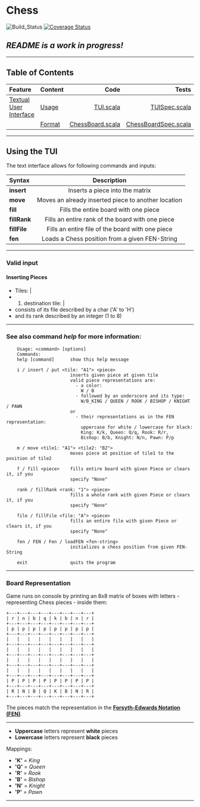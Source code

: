 # **Chess**

![Build_Status](https://github.com/emanuelk02/Chess/actions/workflows/scala.yml/badge.svg?branch=main)
[![Coverage Status](https://coveralls.io/repos/github/emanuelk02/Chess/badge.svg?branch=main)](https://coveralls.io/github/emanuelk02/Chess?branch=main)

## *README is a work in progress!*

---

## Table of Contents

| **Feature** | **Content** | **Code** | **Tests** |
| :------     | :------     |   -----: |   ------: |
| [Textual User Interface](#using-the-tui) | [Usage](#see-also-command-help-for-more-information) | [TUI.scala](src/main/scala/de/htwg/se/chess/aview/TUI.scala) | [TUISpec.scala](src/test/scala/de/htwg/se/chess/aview/TUISpec.scala) |
| | [Format](#board-representation) | [ChessBoard.scala](src/main/scala/de/htwg/se/chess/model/ChessBoard.scala) | [ChessBoardSpec.scala](src/test/scala/de/htwg/se/chess/model/ChessBoardSpec.scala)

---

## Using the **TUI**

The text interface allows for following commands and inputs:

| Syntax | Description |
| :---------- | :---------: |
| **insert** | Inserts a piece into the matrix |
| **move** | Moves an already inserted piece to another location |
| **fill** | Fills the entire board with one piece |
| **fillRank** | Fills an entire rank of the board with one piece |
| **fillFile** | Fills an entire file of the board with one piece |
| **fen** | Loads a Chess position from a given FEN-String |    

---

### Valid input

#### Inserting Pieces

 - Tiles: |
 - 1. destination tile: |
 - consists of its file described by a char ('A' to 'H')
 - and its rank described by an integer (1 to 8)
---

### See also command *help* for more information:

```
    Usage: <command> [options]
    Commands:
    help [command]      show this help message
                          
    i / insert / put <tile: "A1"> <piece>
                        inserts given piece at given tile
                        valid piece representations are:
                          - a color: 
                            W / B
                          - followed by an underscore and its type:
                            W/B_KING / QUEEN / ROOK / BISHOP / KNIGHT / PAWN
                        or
                          - their representations as in the FEN representation:
                            uppercase for white / lowercase for black:
                            King: K/k, Queen: Q/q, Rook: R/r,
                            Bishop: B/b, Knight: N/n, Pawn: P/p
                                              
    m / move <tile1: "A1"> <tile2: "B2">
                        moves piece at position of tile1 to the position of tile2

    f / fill <piece>    fills entire board with given Piece or clears it, if you
                        specify "None"

    rank / fillRank <rank: "1"> <piece>
                        fills a whole rank with given Piece or clears it, if you
                        specify "None"

    file / fillFile <file: "A"> <piece>
                        fills an entire file with given Piece or clears it, if you
                        specify "None"

    fen / FEN / Fen / loadFEN <fen-string>
                        initializes a chess position from given FEN-String

    exit                quits the program
```

---

### Board Representation

Game runs on console by printing an 8x8 matrix of boxes with letters - representing Chess pieces - inside them:

```
+---+---+---+---+---+---+---+---+
| r | n | b | q | k | b | n | r |
+---+---+---+---+---+---+---+---+
| p | p | p | p | p | p | p | p |
+---+---+---+---+---+---+---+---+
|   |   |   |   |   |   |   |   |
+---+---+---+---+---+---+---+---+
|   |   |   |   |   |   |   |   |
+---+---+---+---+---+---+---+---+
|   |   |   |   |   |   |   |   |
+---+---+---+---+---+---+---+---+
|   |   |   |   |   |   |   |   |
+---+---+---+---+---+---+---+---+
| P | P | P | P | P | P | P | P |
+---+---+---+---+---+---+---+---+
| R | N | B | Q | K | B | N | R |
+---+---+---+---+---+---+---+---+
```

The pieces match the representation in the **[Forsyth-Edwards Notation (FEN)](https://www.chessprogramming.org/Forsyth-Edwards_Notation)**.

---

 - **Uppercase** letters represent **white** pieces
 - **Lowercase** letters represent **black** pieces

Mappings:
 - **'K'** = *King*
 - **'Q'** = *Queen*
 - **'R'** = *Rook*
 - **'B'** = *Bishop*
 - **'N'** = *Knight*
 - **'P'** = *Pawn*

---



